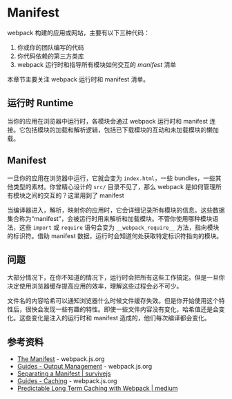 # Manifest

webpack 构建的应用或网站，主要有以下三种代码：

1. 你或你的团队编写的代码
2. 你代码依赖的第三方类库
3. webpack 运行时和指导所有模块如何交互的 *manifest* 清单

本章节主要关注 webpack 运行时和 manifest 清单。

## 运行时 Runtime

当你的应用在浏览器中运行时，各模块会通过 webpack 运行时和 manifest 连接。它包括模块的加载和解析逻辑，包括已下载模块的互动和未加载模块的懒加载。

## Manifest

一旦你的应用在浏览器中运行，它就会变为 `index.html`，一些 bundles，一些其他类型的素材。你曾精心设计的 `src/` 目录不见了，那么 webpack 是如何管理所有模块之间的交互的？这里用到了 manifest 

当编译器进入，解析，映射你的应用时，它会详细记录所有模块的信息。这些数据集合称为“manifest”，会被运行时用来解析和加载模块。不管你使用哪种模块语法，这些 `import` 或 `require` 语句会变为 `__webpack_require__` 方法，指向模块的标识符。借助 manifest 数据，运行时会知道何处获取特定标识符指向的模块。

## 问题

大部分情况下，在你不知道的情况下，运行时会把所有这些工作搞定。但是一旦你决定使用浏览器缓存提高应用的效率，理解这些过程会必不可少。

文件名的内容哈希可以通知浏览器什么时候文件缓存失效。但是你开始使用这个特性后，很快会发现一些有趣的特性。即使一些文件内容没有变化，哈希值还是会变化。这些变化是注入的运行时和 manifest 造成的，他们每次编译都会变化。

## 参考资料

- [The Manifest](https://webpack.js.org/concepts/manifest/) - webpack.js.org
- [Guides - Output Management](https://webpack.js.org/guides/output-management/) - webpack.js.org
- [Separating a Manifest | survivejs](https://survivejs.com/webpack/optimizing/separating-manifest/)
- [Guides - Caching](https://webpack.js.org/guides/caching/) - webpack.js.org
- [Predictable Long Term Caching with Webpack | medium](https://medium.com/webpack/predictable-long-term-caching-with-webpack-d3eee1d3fa31)